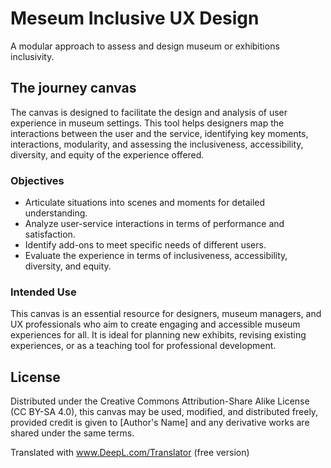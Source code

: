 # Meseum Inclusive UX Design
A modular approach to assess and design museum or exhibitions inclusivity.

## The journey canvas
The  canvas is designed to facilitate the design and analysis of user experience in museum settings. This tool helps designers map the interactions between the user and the service, identifying key moments, interactions, modularity, and assessing the inclusiveness, accessibility, diversity, and equity of the experience offered.

### Objectives
- Articulate situations into scenes and moments for detailed understanding.
- Analyze user-service interactions in terms of performance and satisfaction.
- Identify add-ons to meet specific needs of different users.
- Evaluate the experience in terms of inclusiveness, accessibility, diversity, and equity.

### Intended Use
This canvas is an essential resource for designers, museum managers, and UX professionals who aim to create engaging and accessible museum experiences for all. It is ideal for planning new exhibits, revising existing experiences, or as a teaching tool for professional development.

## License
Distributed under the Creative Commons Attribution-Share Alike License (CC BY-SA 4.0), this canvas may be used, modified, and distributed freely, provided credit is given to [Author's Name] and any derivative works are shared under the same terms.

Translated with www.DeepL.com/Translator (free version)
